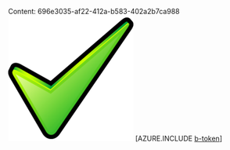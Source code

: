Content: 696e3035-af22-412a-b583-402a2b7ca988![image](18b0ec0c-0ab1-4bc3-b97a-9c650108c112.png)
[AZURE.INCLUDE [b-token](8766d08d-0365-454a-a4f1-3e17ac054282.md)]
